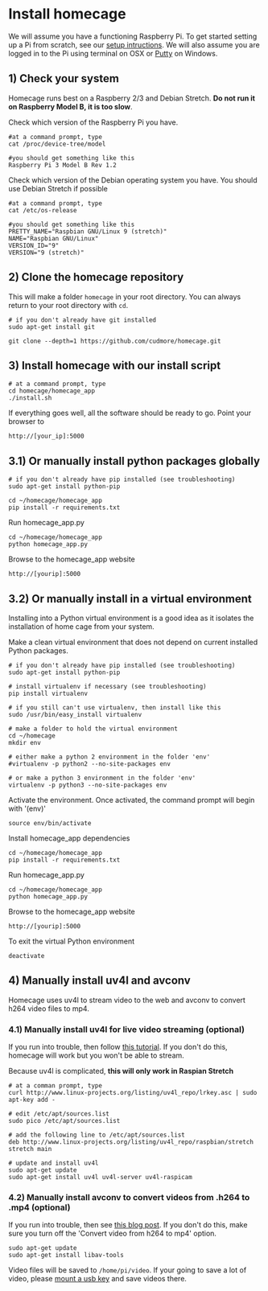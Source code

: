 # Install homecage

We will assume you have a functioning Raspberry Pi. To get started setting up a Pi from scratch, see our [setup intructions][0]. We will also assume you are logged in to the Pi using terminal on OSX or [Putty][putty] on Windows.

## 1) Check your system

Homecage runs best on a Raspberry 2/3 and Debian Stretch. **Do not run it on Raspberry Model B, it is too slow**.

Check which version of the Raspberry Pi you have.

```
#at a command prompt, type
cat /proc/device-tree/model

#you should get something like this
Raspberry Pi 3 Model B Rev 1.2
```

Check which version of the Debian operating system you have. You should use Debian Stretch if possible

```
#at a command prompt, type
cat /etc/os-release

#you should get something like this
PRETTY_NAME="Raspbian GNU/Linux 9 (stretch)"
NAME="Raspbian GNU/Linux"
VERSION_ID="9"
VERSION="9 (stretch)"
```


## 2) Clone the homecage repository

This will make a folder `homecage` in your root directory. You can always return to your root directory with `cd`.

    # if you don't already have git installed
    sudo apt-get install git

	git clone --depth=1 https://github.com/cudmore/homecage.git

## 3) Install homecage with our install script

	# at a command prompt, type
	cd homecage/homecage_app
	./install.sh
	
If everything goes well, all the software should be ready to go. Point your browser to

	http://[your_ip]:5000
	
## 3.1) Or manually install python packages globally

	# if you don't already have pip installed (see troubleshooting)
	sudo apt-get install python-pip

	cd ~/homecage/homecage_app
	pip install -r requirements.txt

Run homecage_app.py

	cd ~/homecage/homecage_app
	python homecage_app.py

Browse to the homecage_app website

	http://[yourip]:5000

## 3.2) Or manually install in a virtual environment

Installing into a Python virtual environment is a good idea as it isolates the installation of home cage from your system.

Make a clean virtual environment that does not depend on current installed Python packages.

	# if you don't already have pip installed (see troubleshooting)
	sudo apt-get install python-pip

	# install virtualenv if necessary (see troubleshooting)
	pip install virtualenv
	
	# if you still can't use virtualenv, then install like this
	sudo /usr/bin/easy_install virtualenv
	
	# make a folder to hold the virtual environment
	cd ~/homecage
	mkdir env	
	
	# either make a python 2 environment in the folder 'env'
	#virtualenv -p python2 --no-site-packages env
	
	# or make a python 3 environment in the folder 'env'
	virtualenv -p python3 --no-site-packages env

Activate the environment. Once activated, the command prompt will begin with '(env)'

	source env/bin/activate

Install homecage_app dependencies

	cd ~/homecage/homecage_app
	pip install -r requirements.txt 

Run homecage_app.py

	cd ~/homecage/homecage_app
	python homecage_app.py

Browse to the homecage_app website

	http://[yourip]:5000
	
To exit the virtual Python environment

	deactivate

## 4) Manually install uv4l and avconv

Homecage uses uv4l to stream video to the web and avconv to convert h264 video files to mp4.

### 4.1) Manually install uv4l for live video streaming (optional)

If you run into trouble, then follow [this tutorial][5]. If you don't do this, homecage will work but you won't be able to stream.

Because uv4l is complicated, **this will only work in Raspian Stretch**
```
# at a comman prompt, type
curl http://www.linux-projects.org/listing/uv4l_repo/lrkey.asc | sudo apt-key add -

# edit /etc/apt/sources.list
sudo pico /etc/apt/sources.list

# add the following line to /etc/apt/sources.list
deb http://www.linux-projects.org/listing/uv4l_repo/raspbian/stretch stretch main

# update and install uv4l
sudo apt-get update
sudo apt-get install uv4l uv4l-server uv4l-raspicam
```

### 4.2) Manually install avconv to convert videos from .h264 to .mp4 (optional)

If you run into trouble, then see [this blog post][13]. If you don't do this, make sure you turn off the 'Convert video from h264 to mp4' option.

	sudo apt-get update
	sudo apt-get install libav-tools

Video files will be saved to `/home/pi/video`. If your going to save a lot of video, please [mount a usb key][12] and save videos there.


[0]: http://blog.cudmore.io/post/2017/11/22/raspian-stretch/
[1]: http://wiringpi.com/
[2]: http://flask.pocoo.org/
[3]: https://sourceforge.net/projects/raspberry-gpio-python/
[4]: https://github.com/adafruit/Adafruit_Python_DHT
[5]: https://www.linux-projects.org/uv4l/installation/
[8]: command-line.md
[9]: web-interface.md
[10]: rest-interface.md
[troubleshooting]: troubleshooting.md
[11]: http://blog.cudmore.io/post/2017/11/01/libav-for-ffmpeg/
[12]: http://blog.cudmore.io/post/2015/05/05/mounting-a-usb-drive-at-boot/
[13]: http://blog.cudmore.io/post/2017/11/01/libav-for-ffmpeg/
[14]: https://picamera.readthedocs.io/en/release-1.13/
[15]: https://libav.org/avconv.html
[putty]: https://www.putty.org/
